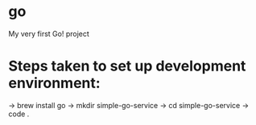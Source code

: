 # go
My very first Go! project

# Steps taken to set up development environment:
-> brew install go
-> mkdir simple-go-service
-> cd simple-go-service
-> code .
